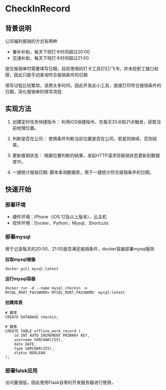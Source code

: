 # CheckInRecord


## 背景说明

公司福利报销的方式有两种

- 餐补补助，每天下班打卡时间超过20:00
- 交通补助，每天下班打卡时间超过21:00

提交报销单时需要填写日期，目前使用的打卡工具钉钉/飞书，并未给职工接口权限，因此只能手动查询符合报销条件的日期

填写过程比较繁琐，浪费太多时间，因此开发此小工具，直接打印符合报销条件的日期，简化报销单的填写流程



## 实现方法

1. 创建定时任务快捷指令： 利用iOS快捷指令，在每天20点和21点触发，获取当前地理位置。

2. 判断是否在公司： 使用条件判断当前位置是否在公司，若是则继续，否则结束。

3. 更新报销状态： 根据位置判断的结果，发起HTTP请求将报销状态更新到数据库中。

4. 一键统计报销日期: 脚本查询数据库，用于一键统计符合报销条件的日期。


## 快速开始

### 部署环境

- 硬件环境：iPhone（iOS 12及以上版本）、云主机
- 软件环境：Docker、Python、Mysql、Shortcuts

### 部署mysql

用于记录每天的20:00、21:00是否满足报销条件，docker容器部署mysql服务

**拉取mysql镜像**

```shell
docker pull mysql:latest
```

**运行mysql容器**

```shell
docker run -d --name mysql_checkin -e MYSQL_ROOT_PASSWORD='MYSQL_ROOT_PASSWORD' mysql:latest
```

**创建库表**

```mysql
# 建库
CREATE DATABASE checkin;

# 建表
CREATE TABLE offline_work_record (
    id INT AUTO_INCREMENT PRIMARY KEY,
    username VARCHAR(255),
    date DATE,
    type VARCHAR(255),
    status BOOLEAN
);
```



### 部署falsk应用

访问量很低，因此使用Flask自带的开发服务器进行使用，





